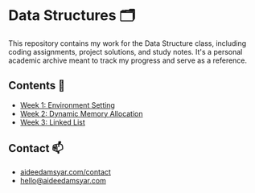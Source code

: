 # Data Structures 🗂

This repository contains my work for the Data Structure class, including coding assignments, project solutions, and study notes. It's a personal academic archive meant to track my progress and serve as a reference.

## Contents 🚀
- [Week 1: Environment Setting](https://github.com/aideedamsyar/Data-Structures/tree/main/Lab%201)
- [Week 2: Dynamic Memory Allocation](https://github.com/aideedamsyar/Data-Structures/tree/main/Lab%202)
- [Week 3: Linked List](https://github.com/aideedamsyar/Data-Structures/tree/main/Lab%203)

## Contact 📫
- [aideedamsyar.com/contact]()
- [hello@aideedamsyar.com](mailto:hello@aideedamsyar.com)
